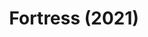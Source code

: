 ---
title: Fortress (2021)
publishDate: 0000-00-00
img: /assets/fortress/fortress-1.jpg
img_2: /assets/fortress/fortress-2.jpg
img_3: /assets/fortress/fortress-3.jpg
img_alt: A scene lit in red and blue showing intense action
description: |
  When designing this show, I wanted to highlight the idea of emerging from the shadows as more information is revealed. 
tags:
  - Lighting Designer
  - ETC Eos
---